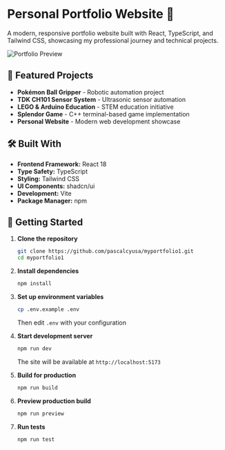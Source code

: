# Personal Portfolio Website 🚀

A modern, responsive portfolio website built with React, TypeScript, and Tailwind CSS, showcasing my professional journey and technical projects.

![Portfolio Preview](public/images/website/homepage.jpg)

## 🌟 Featured Projects

- **Pokémon Ball Gripper** - Robotic automation project
- **TDK CH101 Sensor System** - Ultrasonic sensor automation
- **LEGO & Arduino Education** - STEM education initiative
- **Splendor Game** - C++ terminal-based game implementation
- **Personal Website** - Modern web development showcase

## 🛠️ Built With

- **Frontend Framework:** React 18
- **Type Safety:** TypeScript
- **Styling:** Tailwind CSS
- **UI Components:** shadcn/ui
- **Development:** Vite
- **Package Manager:** npm

## 🚀 Getting Started

1. **Clone the repository**
   ```bash
   git clone https://github.com/pascalcyusa/myportfolio1.git
   cd myportfolio1
   ```
2. **Install dependencies**

   ```bash
   npm install
   ```

3. **Set up environment variables**

   ```bash
   cp .env.example .env
   ```

   Then edit `.env` with your configuration

4. **Start development server**

   ```bash
   npm run dev
   ```

   The site will be available at `http://localhost:5173`

5. **Build for production**

   ```bash
   npm run build
   ```

6. **Preview production build**

   ```bash
   npm run preview
   ```

7. **Run tests**
   ```bash
   npm run test
   ```
